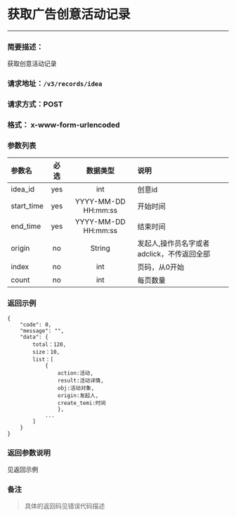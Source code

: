 # 获取广告创意活动记录
---
### 简要描述：
获取创意活动记录

### 请求地址：```/v3/records/idea```

### 请求方式：POST

### 格式： x-www-form-urlencoded

### 参数列表

参数名 | 必选 | 数据类型 | 说明
:---   | :--: | :------: | :---
idea_id|yes|int|创意id
start_time|yes|YYYY-MM-DD HH:mm:ss|开始时间
end_time|yes|YYYY-MM-DD HH:mm:ss|结束时间
origin|no|String|发起人,操作员名字或者adclick，不传返回全部
index|no|int|页码，从0开始
count|no|int|每页数量



### 返回示例
```
{
    "code": 0,
    "message": "",
    "data": {
        total：120,
        size：10,
        list：[
            {
                action:活动,
                result:活动详情,
                obj:活动对象,
                origin:发起人,
                create_temi:时间
                },
            ...
        ]
    }
}
```
### 返回参数说明
见返回示例


### 备注
>具体的返回码见错误代码描述

　
　
　